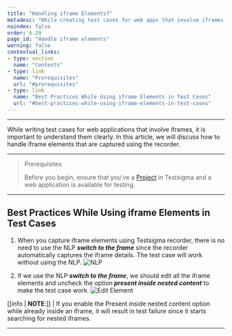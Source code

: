 ```yaml
---
title: "Handling iframe Elements?"
metadesc: "While creating test cases for web apps that involve iframes, it is important to understand them. Learn how to effectively handle iframe elements in Testsigma"
noindex: false
order: 6.29
page_id: "Handle iframe elements"
warning: false
contextual_links:
- type: section
  name: "Contents"
- type: link
  name: "Prerequisites"
  url: "#prerequisites"
- type: link
  name: "Best Practices While Using iframe Elements in Test Cases"
  url: "#best-practices-while-using-iframe-elements-in-test-cases"
---
```



---


While writing test cases for web applications that involve iframes, it is important to understand them clearly. In this article, we will discuss how to handle iframe elements that are captured using the recorder.


---

> <p id="prerequisites">Prerequisites</p>
>
>
> Before you begin, ensure that you've a [Project](https://testsigma.com/docs/projects/overview/) in Testsigma and a web application is available for testing.


---

## **Best Practices While Using iframe Elements in Test Cases** 

1. When you capture iframe elements using Testsigma recorder, there is no need to use the NLP ***switch to the frame*** since the recorder automatically captures the iframe details. The test case will work without using the NLP.
![NLP](https://s3.amazonaws.com/static-docs.testsigma.com/new_images/projects/applications/hife.png)


2. If we use the NLP ***switch to the frame***, we should edit all the iframe elements and uncheck the option ***present inside nested content*** to make the test case work.
![Edit Element](https://s3.amazonaws.com/static-docs.testsigma.com/new_images/projects/applications/hifeuelem.png)



[[info | **NOTE**:]]
| If you enable the Present inside nested content option while already inside an iframe, it will result in test failure since it starts searching for nested iframes.

---
